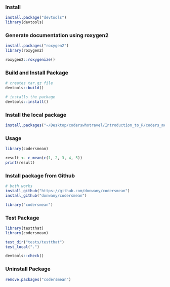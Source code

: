 ### Install
```r
install.package("devtools")
library(devtools)
```
### Generate documentation using roxygen2
```r
install.packages("roxygen2")
library(roxygen2)

roxygen2::roxygenize()
```


### Build and Install Package
```r
# creates tar.gz file
devtools::build()

# installs the package
devtools::install()

```
### Install the local package
```r
install.packages("~/Desktop/coderswhotravel/Introduction_to_R/coders_mean/codersmean_0.1.0.tar.gz", repos = NULL, type = "source")
```


### Usage
```r
library(codersmean)

result <- c_mean(c(1, 2, 3, 4, 5))
print(result)
```

### Install package from Github
```r
# both works
install_github("https://github.com/donwany/codersmean")
install_github("donwany/codersmean")

library("codersmean")
```

### Test Package
```r
library(testthat)
library(codersmean)

test_dir("tests/testthat")
test_local(".")

devtools::check()
```

### Uninstall Package
```r
remove.packages("codersmean")
```

